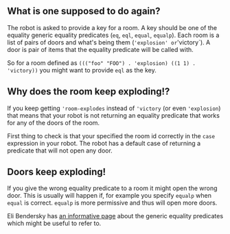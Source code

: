 ## What is one supposed to do again?

The robot is asked to provide a key for a room. A key should be one of the equality generic equality predicates (`eq`, `eql`, `equal`, `equalp`). Each room is a list of pairs of doors and what's being them (`'explosion' or`'victory`). A door is pair of items that the equality predicate will be called with.

So for a room defined as `((("foo" "FOO") . 'explosion) ((1 1) . 'victory))` you might want to provide `eql` as the key.

## Why does the room keep exploding!?

If you keep getting `'room-explodes` instead of `'victory` (or even `'explosion`) that means that your robot is not returning an equality predicate that works for any of the doors of the room.

First thing to check is that your specified the room id correctly in the `case` expression in your robot. The robot has a default case of returning a predicate that will not open any door.

## Doors keep exploding!

If you give the wrong equality predicate to a room it might open the wrong door. This is usually will happen if, for example you specify `equalp` when `equal` is correct. `equalp` is more permissive and thus will open more doors.

Eli Bendersky has [an informative page][lisp-equality] about the generic equality predicates which might be useful to refer to.

[lisp-equality]: https://eli.thegreenplace.net/2004/08/08/equality-in-lisp
